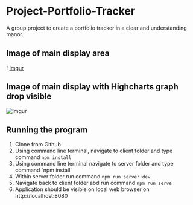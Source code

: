 # Project-Portfolio-Tracker
A group project to create a portfolio tracker in a clear and understanding manor.

## Image of main display area
! [Imgur](https://i.imgur.com/Xlbf7KH.jpg)

## Image of main display with Highcharts graph drop visible
![Imgur](https://i.imgur.com/58nLDkX.jpg?1)

## Running the program
1. Clone from Github
2. Using command line terminal, navigate to client folder and type command `npm install`
3. Using command line terminal navigate to server folder and type command `npm install'
4. Within server folder run command `npm run server:dev`
5. Navigate back to client folder abd run command `npm run serve`
6. Application should be visible on local web browser on http://localhost:8080
